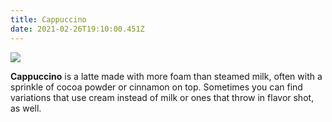 ```yaml
---
title: Cappuccino
date: 2021-02-26T19:10:00.451Z
---
```

![](/img/cappuccino.jpg)

**Cappuccino** is a latte made with more foam than steamed milk, often with a sprinkle of cocoa powder or cinnamon on top. Sometimes you can find variations that use cream instead of milk or ones that throw in flavor shot, as well.